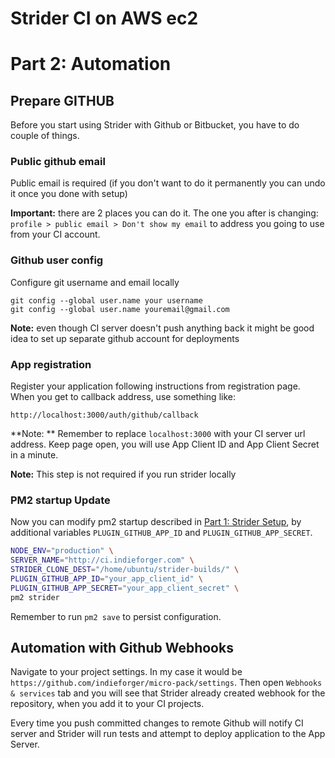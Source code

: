 # Strider CI on AWS ec2
# Part 2: Automation

## Prepare GITHUB

Before you start using Strider with Github or Bitbucket, you have to do couple of things.

### Public github email

Public email is required (if you don't want to do it permanently you can undo it once you done with setup)

**Important:** there are 2 places you can do it. The one you after is changing:
`profile > public email > Don't show my email` to address you going to use from your CI account.

### Github user config

Configure git username and email locally
```
git config --global user.name your username
git config --global user.name youremail@gmail.com
```

**Note:** even though CI server doesn't push anything back it might be good idea to set up separate github account for deployments

### App registration


Register your application following instructions from registration page.
When you get to callback address, use something like:
```
http://localhost:3000/auth/github/callback
```
**Note: ** Remember to replace `localhost:3000` with your CI server url address. Keep page open, you will use App Client ID and App Client Secret in a minute.

**Note:** This step is not required if you run strider locally

### PM2 startup Update

Now you can modify pm2 startup described in [Part 1: Strider Setup](./part-1-strider-setup), by additional variables `PLUGIN_GITHUB_APP_ID` and `PLUGIN_GITHUB_APP_SECRET`.

```bash
NODE_ENV="production" \
SERVER_NAME="http://ci.indieforger.com" \
STRIDER_CLONE_DEST="/home/ubuntu/strider-builds/" \
PLUGIN_GITHUB_APP_ID="your_app_client_id" \
PLUGIN_GITHUB_APP_SECRET="your_app_client_secret" \
pm2 strider    
```

Remember to run `pm2 save` to persist configuration.

## Automation with Github Webhooks

Navigate to your project settings. In my case it would be `https://github.com/indieforger/micro-pack/settings`. Then open `Webhooks & services` tab and you will see that Strider already created webhook for the repository, when you add it to your CI projects.

Every time you push committed changes to remote Github will notify CI server and Strider will run tests and attempt to deploy application to the App Server.
